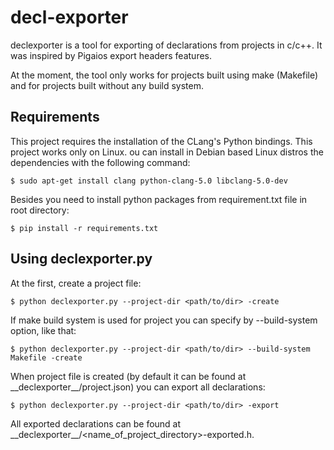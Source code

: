 # decl-exporter
declexporter is a tool for exporting of declarations from projects in c/c++. It was inspired by Pigaios export headers features.

At the moment, the tool only works for projects built using make (Makefile) and for projects built without any build system.

## Requirements
This project requires the installation of the CLang's Python bindings. This project works only on Linux. ou can install in Debian based Linux distros the dependencies with the following command:
```
$ sudo apt-get install clang python-clang-5.0 libclang-5.0-dev
```
Besides you need to install python packages from requirement.txt file in root directory:
```
$ pip install -r requirements.txt
```

## Using declexporter.py
At the first, create a project file:
```
$ python declexporter.py --project-dir <path/to/dir> -create
```
If make build system is used for project you can specify by --build-system option, like that:
```
$ python declexporter.py --project-dir <path/to/dir> --build-system Makefile -create
```

When project file is created (by default it can be found at \_\_declexporter__/project.json) you can export all declarations:
```
$ python declexporter.py --project-dir <path/to/dir> -export
```
All exported declarations can be found at \_\_declexporter__/<name_of_project_directory>-exported.h.
